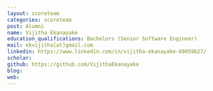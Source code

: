 ```yaml
---
layout: scoreteam
categories: scoreteam 
post: Alumni
name: Vijitha Ekanayake
education_qualifications: Bachelors (Senior Software Engineer)
mail: ekvijitha[at]gmail.com
linkedin: https://www.linkedin.com/in/vijitha-ekanayake-69059b27/
scholar: 
github: https://github.com/VijithaEkanayake
blog:
web:
---
```

